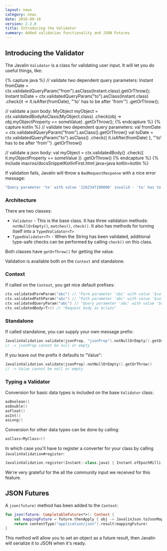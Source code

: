 ```yaml
---
layout: news
category: news
date: 2018-09-16
version: 2.2.0
title: Introducing the Validator
summary: Added validation functionality and JSON Futures
---
```


## Introducing the Validator

The Javalin `Validator` is a class for validating user input. It will let you do useful things, like:

{% capture java %}
// validate two dependent query parameters:
Instant fromDate = ctx.validatedQueryParam("from").asClass(Instant.class).getOrThrow();
Instant toDate = ctx.validatedQueryParam("to").asClass(Instant.class)
        .check(it -> it.isAfter(fromDate), "'to' has to be after 'from'")
        .getOrThrow();

// validate a json body:
MyObject myObject = ctx.validatedBodyAsClass(MyObject.class)
        .check(obj -> obj.myObjectProperty == someValue)
        .getOrThrow();
{% endcapture %}
{% capture kotlin %}
// validate two dependent query parameters:
val fromDate = ctx.validatedQueryParam("from").asClass<Instant>().getOrThrow()
val toDate = ctx.validatedQueryParam("to").asClass<Instant>()
        .check({ it.isAfter(fromDate) }, "'to' has to be after 'from'")
        .getOrThrow()

// validate a json body:
val myObject = ctx.validatedBody<MyObject>()
        .check({ it.myObjectProperty == someValue })
        .getOrThrow()
{% endcapture %}
{% include macros/docsSnippetKotlinFirst.html java=java kotlin=kotlin %}

If validation fails, Javalin will throw a `BadRequestResponse` with a nice error message:

```java
"Query parameter 'to' with value '1262347100000' invalid - 'to' has to be after 'from'"
```


### Architecture

There are two classes:
* `Validator` - This is the base class. It has three validation methods: `notNullOrEmpty()`, `matches()`, `check()`.
   It also has methods for turning itself into a `TypedValidator<T>`
* `TypedValidator<T>` - When the String has been validated, additional type-safe checks can be performed by calling `check()` on this class.

Both classes have `getOrThrow()` for getting the value.

Validation is available both on the `Context` and standalone.

### Context
If called on the `Context`, you get nice default prefixes:

```kotlin
ctx.validatedFormParam("abc") // "Form parameter 'abc' with value '$value'"
ctx.validatedPathParam("abc") // "Path parameter 'abc' with value '$value'"
ctx.validatedQueryParam("abc") // "Query parameter 'abc' with value '$value'"
ctx.validatedBody<T>() // "Request body as $clazz"
```

### Standalone
If called standalone, you can supply your own message prefix:

```kotlin
JavalinValidation.validate(jsonProp, "jsonProp").notNullOrEmpty().getOrThrow()
// -> jsonProp cannot be null or empty
```

If you leave out the prefix it defaults to "Value":

```kotlin
JavalinValidation.validate(jsonProp).notNullOrEmpty().getOrThrow()
// -> Value cannot be null or empty
```

### Typing a Validator
Conversion for basic data types is included on the base `Validator` class:

```kotlin
asBoolean()
asDouble()
asFloat()
asInt()
asLong()
```

Conversion for other data types can be done by calling:

```kotlin
asClass<MyClass>()
```

In which case you'll have to register a converter for your class by calling `JavalinValidation#register`:

```kotlin
JavalinValidation.register(Instant::class.java) { Instant.ofEpochMilli(it.toLong()) }
```

We're very grateful for the all the community input we received for this feature.

## JSON Futures

A `json(future)` method has been added to the `Context`:

```kotlin
fun json(future: CompletableFuture<*>): Context {
    val mappingFuture = future.thenApply { obj -> JavalinJson.toJsonMapper.map(obj) }
    return contentType("application/json").result(mappingFuture)
}
```

This method will allow you to set an object as a future result, then
Javalin will serialize it to JSON when it's ready.
